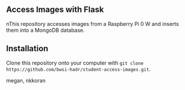 ## Access Images with Flask
nThis repository accesses images from a Raspberry Pi 0 W and inserts them into a MongoDB database.

## Installation

Clone this repository onto your computer with
```git clone https://github.com/bwsi-hadr/student-access-images.git```.

megan, nkkoran





